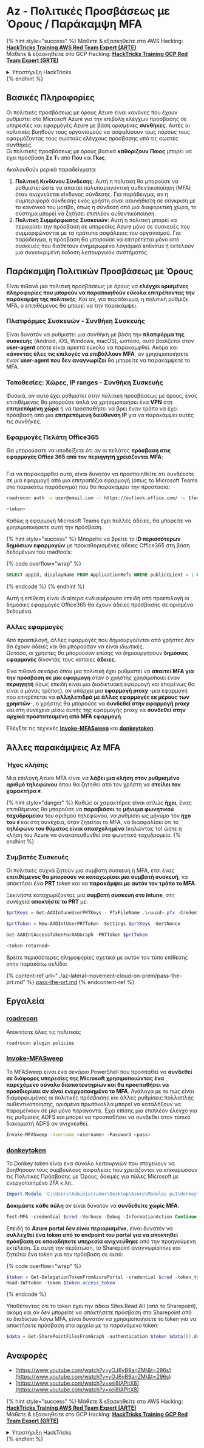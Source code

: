 # Az - Πολιτικές Προσβάσεως με Όρους / Παράκαμψη MFA

{% hint style="success" %}
Μάθετε & εξασκηθείτε στο AWS Hacking:<img src="../../../.gitbook/assets/image (1).png" alt="" data-size="line">[**HackTricks Training AWS Red Team Expert (ARTE)**](https://training.hacktricks.xyz/courses/arte)<img src="../../../.gitbook/assets/image (1).png" alt="" data-size="line">\
Μάθετε & εξασκηθείτε στο GCP Hacking: <img src="../../../.gitbook/assets/image (2).png" alt="" data-size="line">[**HackTricks Training GCP Red Team Expert (GRTE)**<img src="../../../.gitbook/assets/image (2).png" alt="" data-size="line">](https://training.hacktricks.xyz/courses/grte)

<details>

<summary>Υποστήριξη HackTricks</summary>

* Ελέγξτε τα [**σχέδια συνδρομής**](https://github.com/sponsors/carlospolop)!
* **Εγγραφείτε στην** 💬 [**ομάδα Discord**](https://discord.gg/hRep4RUj7f) ή στην [**ομάδα telegram**](https://t.me/peass) ή **ακολουθήστε** μας στο **Twitter** 🐦 [**@hacktricks\_live**](https://twitter.com/hacktricks\_live)**.**
* **Μοιραστείτε κόλπα hacking υποβάλλοντας PRs στα** [**HackTricks**](https://github.com/carlospolop/hacktricks) και [**HackTricks Cloud**](https://github.com/carlospolop/hacktricks-cloud) github repos.

</details>
{% endhint %}

## Βασικές Πληροφορίες

Οι πολιτικές προσβάσεως με όρους Azure είναι κανόνες που έχουν ρυθμιστεί στο Microsoft Azure για την επιβολή ελέγχων πρόσβασης σε υπηρεσίες και εφαρμογές Azure με βάση ορισμένες **συνθήκες**. Αυτές οι πολιτικές βοηθούν τους οργανισμούς να ασφαλίσουν τους πόρους τους εφαρμόζοντας τους σωστούς ελέγχους πρόσβασης υπό τις σωστές συνθήκες.\
Οι πολιτικές προσβάσεως με όρους βασικά **καθορίζουν** **Ποιος** μπορεί να έχει πρόσβαση **Σε Τι** από **Που** και **Πως**.

Ακολουθούν μερικά παραδείγματα:

1. **Πολιτική Κινδύνου Σύνδεσης**: Αυτή η πολιτική θα μπορούσε να ρυθμιστεί ώστε να απαιτεί πολυπαραγοντική αυθεντικοποίηση (MFA) όταν ανιχνεύεται κίνδυνος σύνδεσης. Για παράδειγμα, αν η συμπεριφορά σύνδεσης ενός χρήστη είναι ασυνήθιστη σε σύγκριση με το κανονικό του μοτίβο, όπως η σύνδεση από μια διαφορετική χώρα, το σύστημα μπορεί να ζητήσει επιπλέον αυθεντικοποίηση.
2. **Πολιτική Συμμόρφωσης Συσκευών**: Αυτή η πολιτική μπορεί να περιορίσει την πρόσβαση σε υπηρεσίες Azure μόνο σε συσκευές που συμμορφώνονται με τα πρότυπα ασφάλειας του οργανισμού. Για παράδειγμα, η πρόσβαση θα μπορούσε να επιτρέπεται μόνο από συσκευές που διαθέτουν ενημερωμένο λογισμικό antivirus ή εκτελούν μια συγκεκριμένη έκδοση λειτουργικού συστήματος.

## Παράκαμψη Πολιτικών Προσβάσεως με Όρους

Είναι πιθανό μια πολιτική προσβάσεως με όρους να **ελέγχει ορισμένες πληροφορίες που μπορούν να παραποιηθούν εύκολα επιτρέποντας την παράκαμψη της πολιτικής**. Και αν, για παράδειγμα, η πολιτική ρύθμιζε MFA, ο επιτιθέμενος θα μπορεί να την παρακάμψει.

### Πλατφόρμες Συσκευών - Συνθήκη Συσκευής

Είναι δυνατόν να ρυθμιστεί μια συνθήκη με βάση την **πλατφόρμα της συσκευής** (Android, iOS, Windows, macOS), ωστόσο, αυτό βασίζεται στον **user-agent** οπότε είναι αρκετά εύκολο να παρακαμφθεί. Ακόμα και **κάνοντας όλες τις επιλογές να επιβάλλουν MFA**, αν χρησιμοποιήσετε έναν **user-agent που δεν αναγνωρίζει** θα μπορείτε να παρακάμψετε το MFA.

### Τοποθεσίες: Χώρες, IP ranges - Συνθήκη Συσκευής

Φυσικά, αν αυτό έχει ρυθμιστεί στην πολιτική προσβάσεως με όρους, ένας επιτιθέμενος θα μπορούσε απλά να χρησιμοποιήσει ένα **VPN** στη **επιτρεπόμενη χώρα** ή να προσπαθήσει να βρει έναν τρόπο να έχει πρόσβαση από μια **επιτρεπόμενη διεύθυνση IP** για να παρακάμψει αυτές τις συνθήκες.

### Εφαρμογές Πελάτη Office365

Θα μπορούσατε να υποδείξετε ότι αν οι πελάτες **πρόσβαση στις εφαρμογές Office 365 από τον περιηγητή χρειάζονται MFA**:

<figure><img src="../../../.gitbook/assets/image (318).png" alt=""><figcaption></figcaption></figure>

Για να παρακαμφθεί αυτό, είναι δυνατόν να προσποιηθείτε ότι συνδέεστε σε μια εφαρμογή από μια επιτραπέζια εφαρμογή (όπως το Microsoft Teams στο παρακάτω παράδειγμα) που θα παρακάμψει την προστασία:
```bash
roadrecon auth -u user@email.com -r https://outlook.office.com/ -c 1fec8e78-bce4-4aaf-ab1b-5451cc387264 --tokrns-stdout

<token>
```
Καθώς η εφαρμογή Microsoft Teams έχει πολλές άδειες, θα μπορείτε να χρησιμοποιήσετε αυτή την πρόσβαση.

{% hint style="success" %}
Μπορείτε να βρείτε το I**D περισσότερων δημόσιων εφαρμογών** με προκαθορισμένες άδειες Office365 στη βάση δεδομένων του roadtools:

{% code overflow="wrap" %}
```sql
SELECT appId, displayName FROM ApplicationRefs WHERE publicCLient = 1 ORDER BY displayName ASC
```
{% endcode %}
{% endhint %}

Αυτή η επίθεση είναι ιδιαίτερα ενδιαφέρουσα επειδή από προεπιλογή οι δημόσιες εφαρμογές Office365 θα έχουν άδειες πρόσβασης σε ορισμένα δεδομένα.

### Άλλες εφαρμογές

Από προεπιλογή, άλλες εφαρμογές που δημιουργούνται από χρήστες δεν θα έχουν άδειες και θα μπορούσαν να είναι ιδιωτικές.\
Ωστόσο, οι χρήστες θα μπορούσαν επίσης να δημιουργήσουν **δημόσιες** **εφαρμογές** δίνοντάς τους κάποιες **άδειες**.

Ένα πιθανό σενάριο όπου μια πολιτική έχει ρυθμιστεί να **απαιτεί MFA για την πρόσβαση σε μια εφαρμογή** όταν ο χρήστης χρησιμοποιεί έναν **περιηγητή** (ίσως επειδή είναι μια διαδικτυακή εφαρμογή και επομένως θα είναι ο μόνος τρόπος), αν υπάρχει μια **εφαρμογή proxy** -μια εφαρμογή που επιτρέπεται να **αλληλεπιδρά με άλλες εφαρμογές εκ μέρους των χρηστών**-, ο χρήστης θα μπορούσε να **συνδεθεί στην εφαρμογή proxy** και στη συνέχεια μέσω αυτής της εφαρμογής proxy να **συνδεθεί στην αρχικά προστατευμένη από MFA εφαρμογή**.

Ελέγξτε τις τεχνικές [**Invoke-MFASweep**](az-conditional-access-policies-mfa-bypass.md#invoke-mfasweep) και [**donkeytoken**](az-conditional-access-policies-mfa-bypass.md#donkeytoken).

## Άλλες παρακάμψεις Az MFA

### Ήχος κλήσης

Μια επιλογή Azure MFA είναι να **λάβει μια κλήση στον ρυθμισμένο αριθμό τηλεφώνου** όπου θα ζητηθεί από τον χρήστη να **στείλει τον χαρακτήρα `#`**.

{% hint style="danger" %}
Καθώς οι χαρακτήρες είναι απλώς **ήχοι**, ένας επιτιθέμενος θα μπορούσε να **παραβιάσει** το **μήνυμα φωνητικού ταχυδρομείου** του αριθμού τηλεφώνου, να ρυθμίσει ως μήνυμα τον **ήχο του `#`** και στη συνέχεια, όταν ζητείται το MFA, να διασφαλίσει ότι το **τηλέφωνο του θύματος είναι απασχολημένο** (καλώντας το) ώστε η κλήση του Azure να ανακατευθυνθεί στο φωνητικό ταχυδρομείο.
{% endhint %}

### Συμβατές Συσκευές

Οι πολιτικές συχνά ζητούν μια συμβατή συσκευή ή MFA, έτσι ένας **επιτιθέμενος θα μπορούσε να καταχωρίσει μια συμβατή συσκευή**, να αποκτήσει ένα **PRT** token και να **παρακάμψει με αυτόν τον τρόπο το MFA**.

Ξεκινήστε καταχωρίζοντας μια **συμβατή συσκευή στο Intune**, στη συνέχεια **αποκτήστε το PRT** με:
```powershell
$prtKeys = Get-AADIntuneUserPRTKeys - PfxFileName .\<uuid>.pfx -Credentials $credentials

$prtToken = New-AADIntUserPRTToken -Settings $prtKeys -GertNonce

Get-AADIntAccessTokenForAADGraph -PRTToken $prtToken

<token returned>
```
Βρείτε περισσότερες πληροφορίες σχετικά με αυτόν τον τύπο επίθεσης στην παρακάτω σελίδα:

{% content-ref url="../az-lateral-movement-cloud-on-prem/pass-the-prt.md" %}
[pass-the-prt.md](../az-lateral-movement-cloud-on-prem/pass-the-prt.md)
{% endcontent-ref %}

## Εργαλεία

### [roadrecon](https://github.com/dirkjanm/ROADtools)

Αποκτήστε όλες τις πολιτικές
```bash
roadrecon plugin policies
```
### [Invoke-MFASweep](https://github.com/dafthack/MFASweep)

Το MFASweep είναι ένα σενάριο PowerShell που προσπαθεί να **συνδεθεί σε διάφορες υπηρεσίες της Microsoft χρησιμοποιώντας ένα παρεχόμενο σύνολο διαπιστευτηρίων και θα προσπαθήσει να προσδιορίσει αν είναι ενεργοποιημένο το MFA**. Ανάλογα με το πώς είναι διαμορφωμένες οι πολιτικές πρόσβασης και άλλες ρυθμίσεις πολλαπλής αυθεντικοποίησης, ορισμένα πρωτόκολλα μπορεί να καταλήξουν να παραμείνουν σε μία μόνο παράγοντα. Έχει επίσης μια επιπλέον έλεγχο για τις ρυθμίσεις ADFS και μπορεί να προσπαθήσει να συνδεθεί στον τοπικό διακομιστή ADFS αν ανιχνευθεί.
```bash
Invoke-MFASweep -Username <username> -Password <pass>
```
### [donkeytoken](https://github.com/silverhack/donkeytoken)

Το Donkey token είναι ένα σύνολο λειτουργιών που στοχεύουν να βοηθήσουν τους συμβούλους ασφαλείας που χρειάζονται να επικυρώσουν τις Πολιτικές Πρόσβασης με Όρους, δοκιμές για πύλες Microsoft με ενεργοποιημένο 2FA κ.λπ..
```powershell
Import-Module 'C:\Users\Administrador\Desktop\Azure\Modulos ps1\donkeytoken' -Force
```
**Δοκιμάστε κάθε πύλη** αν είναι δυνατόν να **συνδεθείτε χωρίς MFA**:
```powershell
Test-MFA -credential $cred -Verbose -Debug -InformationAction Continue
```
Επειδή το **Azure** **portal** **δεν είναι περιορισμένο**, είναι δυνατόν να **συλλεχθεί ένα token από το endpoint του portal για να αποκτηθεί πρόσβαση σε οποιαδήποτε υπηρεσία ανιχνεύθηκε** από την προηγούμενη εκτέλεση. Σε αυτή την περίπτωση, το Sharepoint αναγνωρίστηκε και ζητείται ένα token για την πρόσβαση σε αυτό:

{% code overflow="wrap" %}
```powershell
$token = Get-DelegationTokenFromAzurePortal -credential $cred -token_type microsoft.graph -extension_type Microsoft_Intune
Read-JWTtoken -token $token.access_token
```
{% endcode %}

Υποθέτοντας ότι το token έχει την άδεια Sites.Read.All (από το Sharepoint), ακόμη και αν δεν μπορείτε να αποκτήσετε πρόσβαση στο Sharepoint από το διαδίκτυο λόγω MFA, είναι δυνατόν να χρησιμοποιήσετε το token για να αποκτήσετε πρόσβαση στα αρχεία με το παραγόμενο token:
```powershell
$data = Get-SharePointFilesFromGraph -authentication $token $data[0].downloadUrl
```
## Αναφορές

* [https://www.youtube.com/watch?v=yOJ6yB9anZM\&t=296s](https://www.youtube.com/watch?v=yOJ6yB9anZM\&t=296s)
* [https://www.youtube.com/watch?v=xei8lAPitX8](https://www.youtube.com/watch?v=xei8lAPitX8)

{% hint style="success" %}
Μάθετε & εξασκηθείτε στο AWS Hacking:<img src="../../../.gitbook/assets/image (1).png" alt="" data-size="line">[**HackTricks Training AWS Red Team Expert (ARTE)**](https://training.hacktricks.xyz/courses/arte)<img src="../../../.gitbook/assets/image (1).png" alt="" data-size="line">\
Μάθετε & εξασκηθείτε στο GCP Hacking: <img src="../../../.gitbook/assets/image (2).png" alt="" data-size="line">[**HackTricks Training GCP Red Team Expert (GRTE)**<img src="../../../.gitbook/assets/image (2).png" alt="" data-size="line">](https://training.hacktricks.xyz/courses/grte)

<details>

<summary>Υποστήριξη HackTricks</summary>

* Ελέγξτε τα [**σχέδια συνδρομής**](https://github.com/sponsors/carlospolop)!
* **Εγγραφείτε στην** 💬 [**ομάδα Discord**](https://discord.gg/hRep4RUj7f) ή στην [**ομάδα telegram**](https://t.me/peass) ή **ακολουθήστε** μας στο **Twitter** 🐦 [**@hacktricks\_live**](https://twitter.com/hacktricks\_live)**.**
* **Μοιραστείτε κόλπα hacking υποβάλλοντας PRs στα** [**HackTricks**](https://github.com/carlospolop/hacktricks) και [**HackTricks Cloud**](https://github.com/carlospolop/hacktricks-cloud) github repos.

</details>
{% endhint %}
